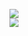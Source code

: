 [![](https://img.shields.io/badge/Made%20With-Github%20Spray-lightgrey.svg?style=for-the-badge&logo=github)](https://github.com/Annihil/github-spray#308)  
[![](https://i.imgur.com/2DrTn0Z.gif)](https://github.com/Annihil/github-spray)